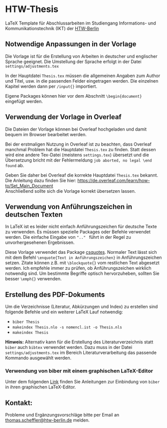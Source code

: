 # HTW-Thesis
LaTeX Template für Abschlussarbeiten im Studiengang Informations- und Kommunikationstechnik (IKT) der [HTW-Berlin](https://ikt-bachelor.htw-berlin.de/)

## Notwendige Anpassungen in der Vorlage

Die Vorlage ist für die Erstellung von Arbeiten in deutscher und englischer Sprache geeignet. Die Umstellung der Sprache erfolgt in der Datei `settings/adjustments.tex`

In der Hauptdatei `Thesis.tex` müssen die allgemeinen Angaben zum Author und Titel, usw. in die passenden Felder eingetragen werden. Die einzelnen Kapitel werden dann per `/input{}` importiert.

Eigene Packages können hier vor dem Abschnitt `\begin{document}` eingefügt werden.


## Verwendung der Vorlage in Overleaf

Die Dateien der Vorlage können bei Overleaf hochgeladen und damit bequem im Browser bearbeitet werden.

Bei der erstmaligen Nutzung in Overleaf ist zu beachten, dass Overleaf manchmal Problem hat die Hauptdatei `Thesis.tex` zu finden. Statt dessen wird eine andere Tex-Datei (meistens `settings.tex`) übersetzt und die Übersetzung bricht mit der Fehlermeldung `job aborted, no legal \end found` ab.

Geben Sie daher bei Overleaf die korrekte Hauptdatei `Thesis.tex` bekannt.  
Die Anleitung dazu finden Sie hier: <https://de.overleaf.com/learn/how-to/Set_Main_Document>  
Anschließend sollte sich die Vorlage korrekt übersetzen lassen.


## Verwendung von Anführungszeichen in deutschen Texten

In LaTeX ist es leider nicht einfach Anführungszeichen für deutsche Texte zu verwenden. Es müssen spezielle Packages oder Befehle verwendet werden. Die einfache Eingabe von `".." ` führt in der Regel zu unvorhergesehenen Ergebnissen.

Diese Vorlage verwendet das Package [csquotes](https://ctan.org/pkg/csquotes?lang=de). Normaler Text lässt sich mit dem Befehl `\enquote{Text in Anführungszeichen}` in Anführungszeichen setzen.
Zitate können z.B. mit `\blockquote{}` vom restlichen Text abgesetzt werden.
Ich empfehle immer zu prüfen, ob Anführungszeichen wirklich notwendig sind. Um bestimmte Begriffe optisch hervorzuheben, sollten Sie besser `\emph{}` verwenden.

## Erstellung des PDF-Dokuments

Um die Verzeichnisse (Literatur, Abkürzungen und Index) zu erstellen sind folgende Befehle und ein weiterer LaTeX Lauf notwendig:
  
  *   `biber Thesis`
  *   `makeindex Thesis.nlo -s nomencl.ist -o Thesis.nls`
  *   `makeindex Thesis`
  
  
**Hinweis:** Alternativ kann für die Erstellung des Literaturverzeichnis statt `biber` auch `bibtex` verwendet werden. Dazu muss in der Datei `settings/adjustments.tex` im Bereich Literaturverarbeitung das passende Kommando ausgewählt werden.

### Verwendung von biber mit einem graphischen LaTeX-Editor

Unter dem folgenden [Link](https://texwelt.de/fragen/1909/wie-verwende-ich-biber-in-meinem-editor) finden Sie Anleitungen zur Einbindung von `biber` in ihren graphischen LaTeX-Editor.


## Kontakt:

Probleme und Ergänzungsvorschläge bitte per Email an [thomas.scheffler@htw-berlin.de](mailto:thomas.scheffler@htw-berlin.de?subject=Github:%20HTW-LaTeX-Vorlage) melden.
